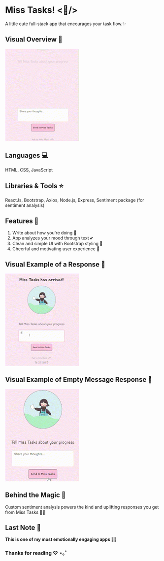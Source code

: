# Miss Tasks! <🌸/>

A  little cute full-stack app that encourages your task flow.✨

## Visual Overview 🍓

<img src="imgs/miss-tasks1.gif" width="240">

## Languages 💻

HTML, CSS, JavaScript

## Libraries & Tools ⭐

ReactJs, Bootstrap, Axios, Node.js, Express, Sentiment package (for sentiment analysis)

## Features 🌟

1. Write about how you're doing 💌
2. App analyzes your mood through text 💕
3. Clean and simple UI with Bootstrap styling 🎀
4. Cheerful and motivating user experience 💖

## Visual Example of a Response 🌟

<img src="imgs/miss-tasks3.gif" width="240">

## Visual Example of Empty Message Response 🌟

<img src="imgs/miss-tasks2.gif" width="240">

## Behind the Magic 💫

Custom sentiment analysis powers the kind and uplifting responses you get from Miss Tasks 💬✨

## Last Note 🌼
**This is one of my most emotionally engaging apps 🍒🚀**

### Thanks for reading ♡ ⋆｡˚
